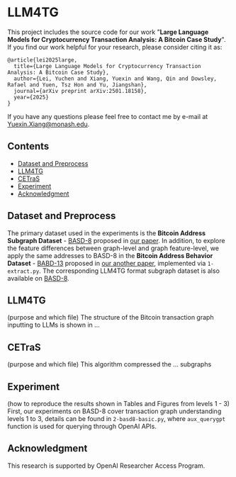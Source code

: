 # LLM4TG

This project includes the source code for our work "**Large Language Models for Cryptocurrency Transaction Analysis: A Bitcoin Case Study**". If you find our work helpful for your research, please consider citing it as:

    @article{lei2025large,
      title={Large Language Models for Cryptocurrency Transaction Analysis: A Bitcoin Case Study},
      author={Lei, Yuchen and Xiang, Yuexin and Wang, Qin and Dowsley, Rafael and Yuen, Tsz Hon and Yu, Jiangshan},
      journal={arXiv preprint arXiv:2501.18158},
      year={2025}
    }

If you have any questions please feel free to contact me by e-mail at Yuexin.Xiang@monash.edu.

## Contents

- [Dataset and Preprocess](#dataset-and-preprocess)
- [LLM4TG](#llm4tg)
- [CETraS](#cetras)
- [Experiment](#experiment)
- [Acknowledgment](#acknowledgment)

## Dataset and Preprocess
The primary dataset used in the experiments is the **Bitcoin Address Subgraph Dataset** - [BASD-8](https://www.kaggle.com/datasets/lemonx/basd8) proposed in [our paper](https://ieeexplore.ieee.org/abstract/document/10020980). In addition, to explore the feature differences between graph-level and graph feature-level, we apply the same addresses to BASD-8 in the **Bitcoin Address Behavior Dataset** - [BABD-13](https://www.kaggle.com/datasets/lemonx/babd13) proposed in [our another paper](https://ieeexplore.ieee.org/abstract/document/10375557), implemented via `1-extract.py`. The corresponding LLM4TG format subgraph dataset is also available on [BASD-8](https://www.kaggle.com/datasets/lemonx/basd8).



## LLM4TG
(purpose and which file) The structure of the Bitcoin transaction graph inputting to LLMs is shown in ...


## CETraS
(purpose and which file) This algorithm compressed the ... subgraphs 


## Experiment
(how to reproduce the results shown in Tables and Figures from levels 1 - 3) First, our experiments on BASD-8 cover transaction graph understanding levels 1 to 3, details can be found in `2-basd8-basic.py`, where `aux_querygpt` function is used for querying through OpenAI APIs.


## Acknowledgment
This research is supported by OpenAI Researcher Access Program.


